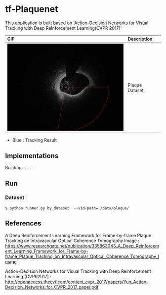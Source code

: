 # tf-Plaquenet
This application is built based on 'Action-Decision Networks for Visual Tracking with Deep Reinforcement Learning(CVPR 2017)'

| GIF      | Description                    |
|:---------|:-------------------------------|
| ![Plaque](/Plaque.gif) | Plaque Dataset. |
* Blue : Tracking Result
 

## Implementations

Building.........
## Run

### Dataset

```
$ python runner.py by_dataset  --vid-path=./data/plaque/
```

## References

A Deep Reinforcement Learning Framework for Frame-by-frame Plaque Tracking on Intravascular Optical Coherence Tomography Image
: https://www.researchgate.net/publication/335863043_A_Deep_Reinforcement_Learning_Framework_for_Frame-by-frame_Plaque_Tracking_on_Intravascular_Optical_Coherence_Tomography_Image

Action-Decision Networks for Visual Tracking with Deep Reinforcement Learning (CVPR2017) : http://openaccess.thecvf.com/content_cvpr_2017/papers/Yun_Action-Decision_Networks_for_CVPR_2017_paper.pdf
